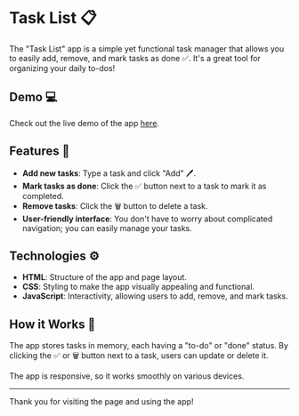# Task List 📋

The "Task List" app is a simple yet functional task manager that allows you to easily add, remove, and mark tasks as done ✅. It's a great tool for organizing your daily to-dos!

## Demo 💻

Check out the live demo of the app [here](https://gyrletta.github.io/Task/).

## Features 🔧

- **Add new tasks**: Type a task and click "Add" 🖊️.
- **Mark tasks as done**: Click the ✅ button next to a task to mark it as completed.
- **Remove tasks**: Click the 🗑️ button to delete a task.
- **User-friendly interface**: You don't have to worry about complicated navigation; you can easily manage your tasks.

## Technologies ⚙️

- **HTML**: Structure of the app and page layout.
- **CSS**: Styling to make the app visually appealing and functional.
- **JavaScript**: Interactivity, allowing users to add, remove, and mark tasks.

## How it Works 🤔

The app stores tasks in memory, each having a "to-do" or "done" status. By clicking the ✅ or 🗑️ button next to a task, users can update or delete it.

The app is responsive, so it works smoothly on various devices.

-------

Thank you for visiting the page and using the app!